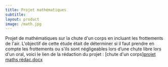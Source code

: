 ```yaml
---
title: Projet mathématiques
subtitle: 
layout: product
image: /math.jpg
---
```



Projet de mathématiques sur la chute d'un corps en incluant les frottements de l'air.
L'objectif de cette étude était de déterminer si il faut prendre en compte les frottements ou s'ils sont négligeables lors d’une chute libre lors d'un oral, voici le lien de la rédaction du projet : [chute d'un corps][projet maths rédac.docx](https://cloudlasalle-my.sharepoint.com/personal/mathis_evrard_etu_unilasalle_fr/Documents/projet%20maths%20r%C3%A9dac.docx?d=w91289db2d2c0490d87d754083e4b582b&csf=1&web=1&e=NN33u1)
